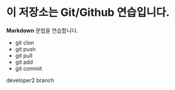 # 이 저장소는 Git/Github 연습입니다.
**Markdown** 문법을 연습합니다.
- git clon
- git push
- git pull
- git add
- git commit

developer2 branch
